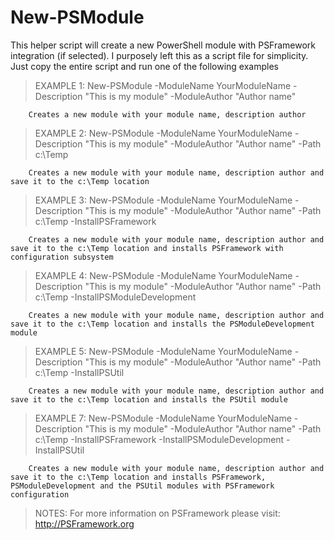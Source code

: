 # New-PSModule

This helper script will create a new PowerShell module with PSFramework integration (if selected). I purposely left this as a script file for simplicity. Just
copy the entire script and run one of the following examples

> EXAMPLE 1: New-PSModule -ModuleName YourModuleName -Description "This is my module" -ModuleAuthor "Author name"

        Creates a new module with your module name, description author

> EXAMPLE 2: New-PSModule -ModuleName YourModuleName -Description "This is my module" -ModuleAuthor "Author name" -Path c:\Temp

        Creates a new module with your module name, description author and save it to the c:\Temp location

> EXAMPLE 3: New-PSModule -ModuleName YourModuleName -Description "This is my module" -ModuleAuthor "Author name" -Path c:\Temp -InstallPSFramework

        Creates a new module with your module name, description author and save it to the c:\Temp location and installs PSFramework with configuration subsystem

> EXAMPLE 4: New-PSModule -ModuleName YourModuleName -Description "This is my module" -ModuleAuthor "Author name" -Path c:\Temp -InstallPSModuleDevelopment

        Creates a new module with your module name, description author and save it to the c:\Temp location and installs the PSModuleDevelopment module

> EXAMPLE 5: New-PSModule -ModuleName YourModuleName -Description "This is my module" -ModuleAuthor "Author name" -Path c:\Temp -InstallPSUtil

        Creates a new module with your module name, description author and save it to the c:\Temp location and installs the PSUtil module
        
> EXAMPLE 7: New-PSModule -ModuleName YourModuleName -Description "This is my module" -ModuleAuthor "Author name" -Path c:\Temp -InstallPSFramework -InstallPSModuleDevelopment -InstallPSUtil

        Creates a new module with your module name, description author and save it to the c:\Temp location and installs PSFramework, PSModuleDevelopment and the PSUtil modules with PSFramework configuration

> NOTES: For more information on PSFramework please visit: http://PSFramework.org
